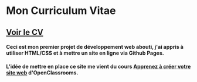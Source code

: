 # Mon Curriculum Vitae
## [Voir le CV](https://mathischatelain.github.io/CV/site.html)
#### Ceci est mon premier projet de développement web abouti, j'ai appris à utiliser HTML/CSS et à mettre un site en ligne via Github Pages. 
#### L'idée de mettre en place ce site me vient du cours [Apprenez à créer votre site web](https://openclassrooms.com/fr/courses/1603881-apprenez-a-creer-votre-site-web-avec-html5-et-css3) d'OpenClassrooms.
